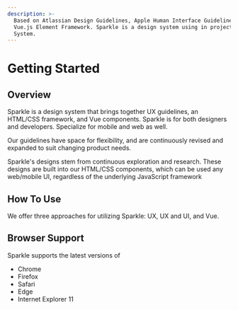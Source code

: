 ```yaml
---
description: >-
  Based on Atlassian Design Guidelines, Apple Human Interface Guidelines and
  Vue.js Element Framework. Sparkle is a design system using in project CII
  System.
---
```


# Getting Started

## Overview

Sparkle is a design system that brings together UX guidelines, an HTML/CSS framework, and Vue components. Sparkle is for both designers and developers. Specialize for mobile and web as well.

Our guidelines have space for flexibility, and are continuously revised and expanded to suit changing product needs.

Sparkle's designs stem from continuous exploration and research. These designs are built into our HTML/CSS components, which can be used any web/mobile UI, regardless of the underlying JavaScript framework

## How To Use

We offer three approaches for utilizing Sparkle: UX, UX and UI, and Vue.

## Browser Support

Sparkle supports the latest versions of

* Chrome
* Firefox
* Safari
* Edge
* Internet Explorer 11

